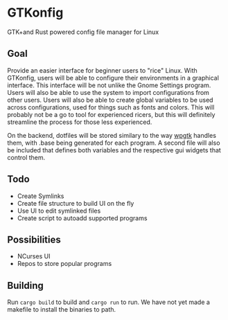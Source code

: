 # GTKonfig
GTK+and Rust powered config file manager for Linux

## Goal 
Provide an easier interface for beginner users to "rice" Linux. With GTKonfig, users will be able to configure their environments in a graphical interface. This interface will be not unlike the Gnome Settings program. Users will also be able to use the system to import configurations from other users. Users will also be able to create global variables to be used across configurations, used for things such as fonts and colors. This will probably not be a go to tool for experienced ricers, but this will definitely streamline the process for those less experienced.

On the backend, dotfiles will be stored similary to the way [wpgtk](https://github.com/deviantfero/wpgtk) handles them, with .base being generated for each program. A second file will also be included that defines both variables and the respective gui widgets that control them. 

## Todo
* Create Symlinks
* Create file structure to build UI on the fly
* Use UI to edit symlinked files
* Create script to autoadd supported programs

## Possibilities
* NCurses UI
* Repos to store popular programs

## Building
Run `cargo build` to build and `cargo run` to run. We have not yet made a makefile to install the binaries to path.



